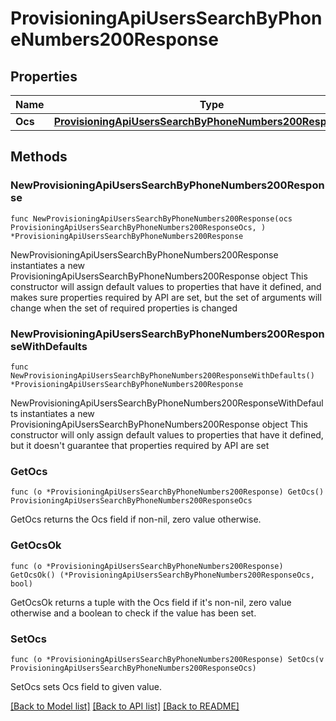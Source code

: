 # ProvisioningApiUsersSearchByPhoneNumbers200Response

## Properties

Name | Type | Description | Notes
------------ | ------------- | ------------- | -------------
**Ocs** | [**ProvisioningApiUsersSearchByPhoneNumbers200ResponseOcs**](ProvisioningApiUsersSearchByPhoneNumbers200ResponseOcs.md) |  | 

## Methods

### NewProvisioningApiUsersSearchByPhoneNumbers200Response

`func NewProvisioningApiUsersSearchByPhoneNumbers200Response(ocs ProvisioningApiUsersSearchByPhoneNumbers200ResponseOcs, ) *ProvisioningApiUsersSearchByPhoneNumbers200Response`

NewProvisioningApiUsersSearchByPhoneNumbers200Response instantiates a new ProvisioningApiUsersSearchByPhoneNumbers200Response object
This constructor will assign default values to properties that have it defined,
and makes sure properties required by API are set, but the set of arguments
will change when the set of required properties is changed

### NewProvisioningApiUsersSearchByPhoneNumbers200ResponseWithDefaults

`func NewProvisioningApiUsersSearchByPhoneNumbers200ResponseWithDefaults() *ProvisioningApiUsersSearchByPhoneNumbers200Response`

NewProvisioningApiUsersSearchByPhoneNumbers200ResponseWithDefaults instantiates a new ProvisioningApiUsersSearchByPhoneNumbers200Response object
This constructor will only assign default values to properties that have it defined,
but it doesn't guarantee that properties required by API are set

### GetOcs

`func (o *ProvisioningApiUsersSearchByPhoneNumbers200Response) GetOcs() ProvisioningApiUsersSearchByPhoneNumbers200ResponseOcs`

GetOcs returns the Ocs field if non-nil, zero value otherwise.

### GetOcsOk

`func (o *ProvisioningApiUsersSearchByPhoneNumbers200Response) GetOcsOk() (*ProvisioningApiUsersSearchByPhoneNumbers200ResponseOcs, bool)`

GetOcsOk returns a tuple with the Ocs field if it's non-nil, zero value otherwise
and a boolean to check if the value has been set.

### SetOcs

`func (o *ProvisioningApiUsersSearchByPhoneNumbers200Response) SetOcs(v ProvisioningApiUsersSearchByPhoneNumbers200ResponseOcs)`

SetOcs sets Ocs field to given value.



[[Back to Model list]](../README.md#documentation-for-models) [[Back to API list]](../README.md#documentation-for-api-endpoints) [[Back to README]](../README.md)


